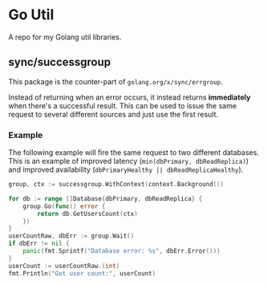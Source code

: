 # Go Util

A repo for my Golang util libraries.

## sync/successgroup
This package is the counter-part of `golang.org/x/sync/errgroup`.

Instead of returning when an error occurs, it instead returns
**immediately** when there's a successful result. This can be used to issue
the same request to several different sources and just use the first result.

### Example

The following example will fire the same request to two different databases.
This is an example of improved latency (`min(dbPrimary, dbReadReplica)`)
and improved availability (`dbPrimaryHealthy || dbReadReplicaHealthy`).

```go
group, ctx := successgroup.WithContext(context.Background())

for db := range []Database{dbPrimary, dbReadReplica} {
    group.Go(func() error {
        return db.GetUsersCount(ctx)
    })
}
userCountRaw, dbErr := group.Wait()
if dbErr != nil {
    panic(fmt.Sprintf("Database error: %s", dbErr.Error()))
}
userCount := userCountRaw.(int)
fmt.Println("Got user count:", userCount)
```
